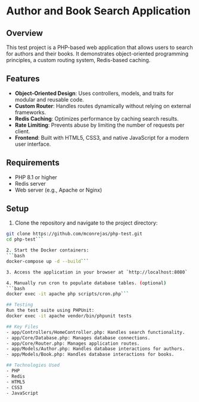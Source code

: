 # Author and Book Search Application

## Overview
This test project is a PHP-based web application that allows users to search for authors and their books. It demonstrates object-oriented programming principles, a custom routing system, Redis-based caching.

## Features
- **Object-Oriented Design**: Uses controllers, models, and traits for modular and reusable code.
- **Custom Router**: Handles routes dynamically without relying on external frameworks.
- **Redis Caching**: Optimizes performance by caching search results.
- **Rate Limiting**: Prevents abuse by limiting the number of requests per client.
- **Frontend**: Built with HTML5, CSS3, and native JavaScript for a modern user interface.

## Requirements
- PHP 8.1 or higher
- Redis server
- Web server (e.g., Apache or Nginx)

## Setup
1. Clone the repository and navigate to the project directory:
  ```bash
  git clone https://github.com/mconrejas/php-test.git
  cd php-test```

2. Start the Docker containers:
  ```bash
  docker-compose up -d --build```

3. Access the application in your browser at `http://localhost:8080`

4. Manually run cron to populate database tables. (optional)
  ```bash
  docker exec -it apache php scripts/cron.php```

## Testing
Run the test suite using PHPUnit:
  docker exec -it apache vendor/bin/phpunit tests

## Key Files
- app/Controllers/HomeController.php: Handles search functionality.
- app/Core/Database.php: Manages database connections.
- app/Core/Router.php: Manages application routes.
- app/Models/Author.php: Handles database interactions for authors.
- app/Models/Book.php: Handles database interactions for books.

## Technologies Used
- PHP
- Redis
- HTML5
- CSS3
- JavaScript